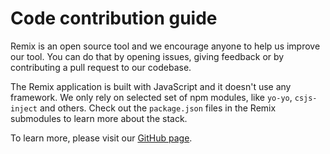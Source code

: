 Code contribution guide
=======================

Remix is an open source tool and we encourage anyone to help us improve our tool.
You can do that by opening issues, giving feedback or by contributing a pull request
to our codebase.

The Remix application is built with JavaScript and it doesn't use any framework. We only
rely on selected set of npm modules, like `yo-yo`, `csjs-inject` and others. Check out the `package.json` files in the Remix submodules to learn more about the stack.

To learn more, please visit our [GitHub page](https://github.com/dexon-foundation/remix-ide).
